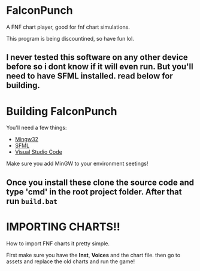 # FalconPunch

A FNF chart player, good for fnf chart simulations.

This program is being discountined, so have fun lol.

I never tested this software on any other device before so i dont know if it will even run. But you'll need to have SFML installed. read below for building.
--------------------------------------------------------------------------------------------------------------------------------------------------------------------


# Building FalconPunch

You'll need a few things:

* [Mingw32](https://sourceforge.net/projects/mingw//)
* [SFML](https://www.sfml-dev.org/download/sfml/2.5.1/)
* [Visual Studio Code](https://code.visualstudio.com/)

Make sure you add MinGW to your environment seetings!

Once you install these clone the source code and type 'cmd' in the root project folder.
After that run `build.bat`
----------------------------------------------------------------------------
# IMPORTING CHARTS!!

How to import FNF charts it pretty simple.

First make sure you have the **Inst**, **Voices** and the chart file. then go to assets and replace the old charts and run the game!
